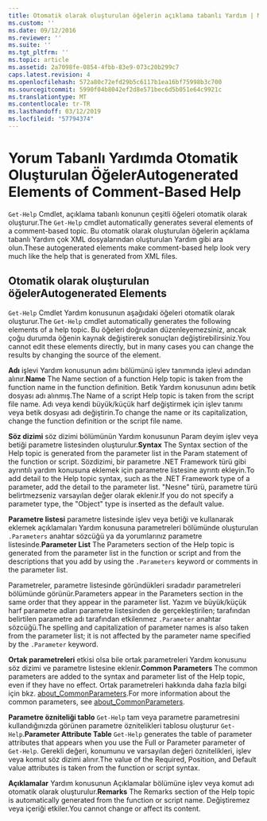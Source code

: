 ```yaml
---
title: Otomatik olarak oluşturulan öğelerin açıklama tabanlı Yardım | Microsoft Docs
ms.custom: ''
ms.date: 09/12/2016
ms.reviewer: ''
ms.suite: ''
ms.tgt_pltfrm: ''
ms.topic: article
ms.assetid: 2a7098fe-0854-4fbb-83e9-073c20b299c7
caps.latest.revision: 4
ms.openlocfilehash: 572a80c72efd29b5c6117b1ea16bf75998b3c700
ms.sourcegitcommit: 5990f04b8042ef2d8e571bec6d5b051e64c9921c
ms.translationtype: MT
ms.contentlocale: tr-TR
ms.lasthandoff: 03/12/2019
ms.locfileid: "57794374"
---
```

# <a name="autogenerated-elements-of-comment-based-help"></a><span data-ttu-id="fb179-102">Yorum Tabanlı Yardımda Otomatik Oluşturulan Öğeler</span><span class="sxs-lookup"><span data-stu-id="fb179-102">Autogenerated Elements of Comment-Based Help</span></span>

<span data-ttu-id="fb179-103">`Get-Help` Cmdlet, açıklama tabanlı konunun çeşitli öğeleri otomatik olarak oluşturur.</span><span class="sxs-lookup"><span data-stu-id="fb179-103">The `Get-Help` cmdlet automatically generates several elements of a comment-based topic.</span></span> <span data-ttu-id="fb179-104">Bu otomatik olarak oluşturulan öğelerin açıklama tabanlı Yardım çok XML dosyalarından oluşturulan Yardım gibi ara olun.</span><span class="sxs-lookup"><span data-stu-id="fb179-104">These autogenerated elements make comment-based help look very much like the help that is generated from XML files.</span></span>

## <a name="autogenerated-elements"></a><span data-ttu-id="fb179-105">Otomatik olarak oluşturulan öğeler</span><span class="sxs-lookup"><span data-stu-id="fb179-105">Autogenerated Elements</span></span>

<span data-ttu-id="fb179-106">`Get-Help` Cmdlet Yardım konusunun aşağıdaki öğeleri otomatik olarak oluşturur.</span><span class="sxs-lookup"><span data-stu-id="fb179-106">The `Get-Help` cmdlet automatically generates the following elements of a help topic.</span></span> <span data-ttu-id="fb179-107">Bu öğeleri doğrudan düzenleyemezsiniz, ancak çoğu durumda öğenin kaynak değiştirerek sonuçları değiştirebilirsiniz.</span><span class="sxs-lookup"><span data-stu-id="fb179-107">You cannot edit these elements directly, but in many cases you can change the results by changing the source of the element.</span></span>

<span data-ttu-id="fb179-108">**Adı** işlevi Yardım konusunun adını bölümünü işlev tanımında işlevi adından alınır.</span><span class="sxs-lookup"><span data-stu-id="fb179-108">**Name** The Name section of a function Help topic is taken from the function name in the function definition.</span></span> <span data-ttu-id="fb179-109">Betik Yardım konusunun adını betik dosyası adı alınmış.</span><span class="sxs-lookup"><span data-stu-id="fb179-109">The Name of a script Help topic is taken from the script file name.</span></span> <span data-ttu-id="fb179-110">Adı veya kendi büyük/küçük harf değiştirmek için işlev tanımı veya betik dosyası adı değiştirin.</span><span class="sxs-lookup"><span data-stu-id="fb179-110">To change the name or its capitalization, change the function definition or the script file name.</span></span>

<span data-ttu-id="fb179-111">**Söz dizimi** söz dizimi bölümünün Yardım konusunun Param deyim işlev veya betiği parametre listesinden oluşturulur.</span><span class="sxs-lookup"><span data-stu-id="fb179-111">**Syntax** The Syntax section of the Help topic is generated from the parameter list in the Param statement of the function or script.</span></span> <span data-ttu-id="fb179-112">Sözdizimi, bir parametre .NET Framework türü gibi ayrıntılı yardım konusuna eklemek için parametre listesine ayrıntı ekleyin.</span><span class="sxs-lookup"><span data-stu-id="fb179-112">To add detail to the Help topic syntax, such as the .NET Framework type of a parameter, add the detail to the parameter list.</span></span> <span data-ttu-id="fb179-113">"Nesne" türü, parametre türü belirtmezseniz varsayılan değer olarak eklenir.</span><span class="sxs-lookup"><span data-stu-id="fb179-113">If you do not specify a parameter type, the "Object" type is inserted as the default value.</span></span>

<span data-ttu-id="fb179-114">**Parametre listesi** parametre listesinde işlev veya betiği ve kullanarak eklemek açıklamaları Yardım konusuna parametreleri bölümünde oluşturulan `.Parameters` anahtar sözcüğü ya da yorumlarınız parametre listesinde.</span><span class="sxs-lookup"><span data-stu-id="fb179-114">**Parameter List** The Parameters section of the Help topic is generated from the parameter list in the function or script and from the descriptions that you add by using the `.Parameters` keyword or comments in the parameter list.</span></span>

<span data-ttu-id="fb179-115">Parametreler, parametre listesinde göründükleri sıradadır parametreleri bölümünde görünür.</span><span class="sxs-lookup"><span data-stu-id="fb179-115">Parameters appear in the Parameters section in the same order that they appear in the parameter list.</span></span> <span data-ttu-id="fb179-116">Yazım ve büyük/küçük harf parametre adları parametre listesinden de gerçekleştirilen; tarafından belirtilen parametre adı tarafından etkilenmez `.Parameter` anahtar sözcüğü.</span><span class="sxs-lookup"><span data-stu-id="fb179-116">The spelling and capitalization of parameter names is also taken from the parameter list; it is not affected by the parameter name specified by the `.Parameter` keyword.</span></span>

<span data-ttu-id="fb179-117">**Ortak parametreleri** etkisi olsa bile ortak parametreleri Yardım konusunu söz dizimi ve parametre listesine eklenir.</span><span class="sxs-lookup"><span data-stu-id="fb179-117">**Common Parameters** The common parameters are added to the syntax and parameter list of the Help topic, even if they have no effect.</span></span> <span data-ttu-id="fb179-118">Ortak parametreleri hakkında daha fazla bilgi için bkz. [about_CommonParameters](/powershell/module/microsoft.powershell.core/about/about_commonparameters).</span><span class="sxs-lookup"><span data-stu-id="fb179-118">For more information about the common parameters, see [about_CommonParameters](/powershell/module/microsoft.powershell.core/about/about_commonparameters).</span></span>

<span data-ttu-id="fb179-119">**Parametre özniteliği tablo** 
 `Get-Help` tam veya parametre parametresini kullandığınızda görünen parametre öznitelikleri tablosu oluşturur `Get-Help`.</span><span class="sxs-lookup"><span data-stu-id="fb179-119">**Parameter Attribute Table**
`Get-Help` generates the table of parameter attributes that appears when you use the Full or Parameter parameter of `Get-Help`.</span></span> <span data-ttu-id="fb179-120">Gerekli değeri, konumunu ve varsayılan değeri öznitelikleri, işlev veya komut söz dizimi alınır.</span><span class="sxs-lookup"><span data-stu-id="fb179-120">The value of the Required, Position, and Default value attributes is taken from the function or script syntax.</span></span>

<span data-ttu-id="fb179-121">**Açıklamalar** Yardım konusunun Açıklamalar bölümüne işlev veya komut adı otomatik olarak oluşturulur.</span><span class="sxs-lookup"><span data-stu-id="fb179-121">**Remarks** The Remarks section of the Help topic is automatically generated from the function or script name.</span></span> <span data-ttu-id="fb179-122">Değiştiremez veya içeriği etkiler.</span><span class="sxs-lookup"><span data-stu-id="fb179-122">You cannot change or affect its content.</span></span>
